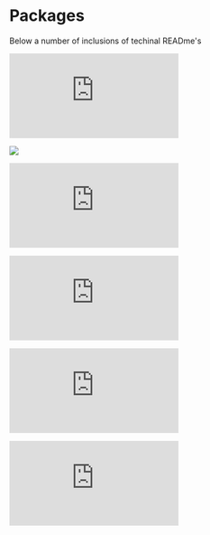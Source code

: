 # Packages
Below a number of inclusions of techinal READme's

![](https://raw.githubusercontent.com/growerp/growerp/master/packages/admin/README.md) 

![](https://raw.githubusercontent.com/growerp/growerp/master/packages/hotel)

![](https://raw.githubusercontent.com/growerp/growerp/master/packages/freelance/README.md )

![](https://raw.githubusercontent.com/growerp/growerp/master/packages/ecommerce/README.md)

![](https://raw.githubusercontent.com/growerp/growerp/master/packages/core/README.md)

![](https://raw.githubusercontent.com/growerp/growerp/master/packages/utils/README.md)
